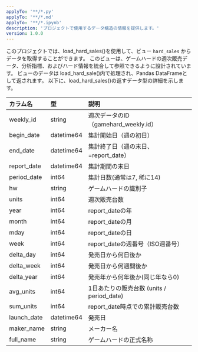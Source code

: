 ```yaml
---
applyTo: '**/*.py'
applyTo: '**/*.md'
applyTo: '**/*.ipynb'
description: 'プロジェクトで使用するデータ構造の情報を提供します。'
version: 1.0.0
---
```

このプロジェクトでは、load_hard_sales()を使用して、ビュー `hard_sales` からデータを取得することができます。
このビューは、ゲームハードの週次販売データ、分析指標、およびハード情報を統合して参照できるように設計されています。
ビューのデータは load_hard_sale()内で処理され、Pandas DataFrameとして返されます。
以下に、load_hard_sales()の返すデータ型の詳細を示します。

| カラム名      | 型      | 説明                                                         |
|:------------- |:------- |:------------------------------------------------------------ |
| weekly_id     | string    | 週次データのID（gamehard_weekly.id）                         |
| begin_date    | datetime64   | 集計開始日（週の初日）                                       |
| end_date      | datetime64   | 集計終了日（週の末日、=report_date）                         |
| report_date   | datetime64   | 集計期間の末日                                               |
| period_date   | int64 | 集計日数(通常は7, 稀に14)                                          |
| hw            | string    | ゲームハードの識別子                                         |
| units         | int64 | 週次販売台数                                                 |
| year          | int64 | report_dateの年                                              |
| month         | int64 | report_dateの月                                              |
| mday          | int64 | report_dateの日                                              |
| week          | int64 | report_dateの週番号（ISO週番号）                             |
| delta_day     | int64 | 発売日から何日後か                                           |
| delta_week    | int64 | 発売日から何週間後か                                         |
| delta_year    | int64 | 発売年から何年後か(同じ年なら0)                                |
| avg_units     | int64 | 1日あたりの販売台数 (units / period_date)                     |
| sum_units     | int64 | report_date時点での累計販売台数                              |
| launch_date   | datetime64 | 発売日                                                |
| maker_name    | string  | メーカー名                                                |
| full_name     | string  | ゲームハードの正式名称                                      |　　


